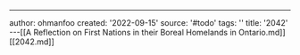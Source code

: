 ---
author: ohmanfoo
created: '2022-09-15'
source: '#todo'
tags: ''
title: '2042'
---[[A Reflection on First Nations in their Boreal Homelands in Ontario.md]]
[[2042.md]]
